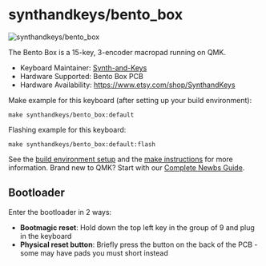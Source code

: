 # synthandkeys/bento_box

![synthandkeys/bento_box](https://i.imgur.com/J8NkYO8.jpeg)

The Bento Box is a 15-key, 3-encoder macropad running on QMK.

* Keyboard Maintainer: [Synth-and-Keys](https://github.com/Synth-and-Keys)
* Hardware Supported: Bento Box PCB
* Hardware Availability: https://www.etsy.com/shop/SynthandKeys

Make example for this keyboard (after setting up your build environment):

    make synthandkeys/bento_box:default

Flashing example for this keyboard:

    make synthandkeys/bento_box:default:flash

See the [build environment setup](https://docs.qmk.fm/#/getting_started_build_tools) and the [make instructions](https://docs.qmk.fm/#/getting_started_make_guide) for more information. Brand new to QMK? Start with our [Complete Newbs Guide](https://docs.qmk.fm/#/newbs).

## Bootloader

Enter the bootloader in 2 ways:

* **Bootmagic reset**: Hold down the top left key in the group of 9 and plug in the keyboard
* **Physical reset button**: Briefly press the button on the back of the PCB - some may have pads you must short instead

